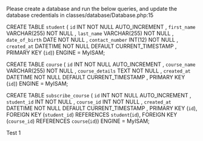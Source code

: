 Please create a database and run the below queries, and update the database credentials in classes/database/Database.php:15 

CREATE TABLE `student` ( `id` INT NOT NULL AUTO_INCREMENT , `first_name` VARCHAR(255) NOT NULL , `last_name` VARCHAR(255) NOT NULL , `date_of_birth` DATE NOT NULL , `contact_number` INT(12) NOT NULL , `created_at` DATETIME NOT NULL DEFAULT CURRENT_TIMESTAMP , PRIMARY KEY (`id`)) ENGINE = MyISAM;

CREATE TABLE `course` ( `id` INT NOT NULL AUTO_INCREMENT , `course_name` VARCHAR(255) NOT NULL , `course_details` TEXT NOT NULL , `created_at` DATETIME NOT NULL DEFAULT CURRENT_TIMESTAMP , PRIMARY KEY (`id`)) ENGINE = MyISAM;

CREATE TABLE `subscribe_course` ( `id` INT NOT NULL AUTO_INCREMENT , `student_id` INT NOT NULL , `course_id` INT NOT NULL , `created_at` DATETIME NOT NULL DEFAULT CURRENT_TIMESTAMP , PRIMARY KEY (`id`), FOREIGN KEY (`student_id`) REFERENCES `student`(`id`), FOREIGN KEY (`course_id`) REFERENCES `course`(`id`)) ENGINE = MyISAM;

Test 1
